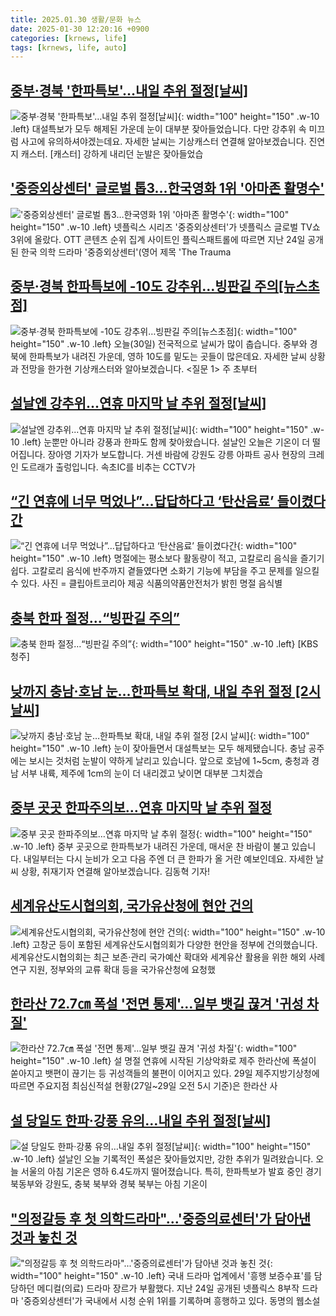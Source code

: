```yaml
---
title: 2025.01.30 생활/문화 뉴스
date: 2025-01-30 12:20:16 +0900
categories: [krnews, life]
tags: [krnews, life, auto]
---
```

## [중부·경북 '한파특보'…내일 추위 절정[날씨]](https://n.news.naver.com/mnews/article/422/0000709179)

![중부·경북 '한파특보'…내일 추위 절정[날씨]](https://mimgnews.pstatic.net/image/origin/422/2025/01/29/709179.jpg?type=nf220_150){: width="100" height="150" .w-10 .left}
대설특보가 모두 해제된 가운데 눈이 대부분 잦아들었습니다. 다만 강추위 속 미끄럼 사고에 유의하셔야겠는데요. 자세한 날씨는 기상캐스터 연결해 알아보겠습니다. 진연지 캐스터. [캐스터] 강하게 내리던 눈발은 잦아들었습

## ['중증외상센터' 글로벌 톱3…한국영화 1위 '아마존 활명수'](https://n.news.naver.com/mnews/article/006/0000128325)

!['중증외상센터' 글로벌 톱3…한국영화 1위 '아마존 활명수'](https://mimgnews.pstatic.net/image/origin/006/2025/01/29/128325.jpg?type=nf220_150){: width="100" height="150" .w-10 .left}
넷플릭스 시리즈 '중증외상센터'가 넷플릭스 글로벌 TV쇼 3위에 올랐다. OTT 콘텐츠 순위 집계 사이트인 플릭스패트롤에 따르면 지난 24일 공개된 한국 의학 드라마 '중증외상센터'(영어 제목 'The Trauma

## [중부·경북 한파특보에 -10도 강추위…빙판길 주의[뉴스초점]](https://n.news.naver.com/mnews/article/422/0000709307)

![중부·경북 한파특보에 -10도 강추위…빙판길 주의[뉴스초점]](https://mimgnews.pstatic.net/image/origin/422/2025/01/30/709307.jpg?type=nf220_150){: width="100" height="150" .w-10 .left}
오늘(30일) 전국적으로 날씨가 많이 춥습니다. 중부와 경북에 한파특보가 내려진 가운데, 영하 10도를 밑도는 곳들이 많은데요. 자세한 날씨 상황과 전망을 한가현 기상캐스터와 알아보겠습니다. <질문 1> 주 초부터

## [설날엔 강추위...연휴 마지막 날 추위 절정[날씨]](https://n.news.naver.com/mnews/article/052/0002146602)

![설날엔 강추위...연휴 마지막 날 추위 절정[날씨]](https://mimgnews.pstatic.net/image/origin/052/2025/01/29/2146602.jpg?type=nf220_150){: width="100" height="150" .w-10 .left}
눈뿐만 아니라 강풍과 한파도 함께 찾아왔습니다. 설날인 오늘은 기온이 더 떨어집니다. 장아영 기자가 보도합니다. 거센 바람에 강원도 강릉 아파트 공사 현장의 크레인 도르래가 출렁입니다. 속초IC를 비추는 CCTV가

## [“긴 연휴에 너무 먹었나”…답답하다고 ‘탄산음료’ 들이켰다간](https://n.news.naver.com/mnews/article/022/0004006592)

![“긴 연휴에 너무 먹었나”…답답하다고 ‘탄산음료’ 들이켰다간](https://mimgnews.pstatic.net/image/origin/022/2025/01/30/4006592.jpg?type=nf220_150){: width="100" height="150" .w-10 .left}
명절에는 평소보다 활동량이 적고, 고칼로리 음식을 즐기기 쉽다. 고칼로리 음식에 반주까지 곁들였다면 소화기 기능에 부담을 주고 문제를 일으킬 수 있다. 사진 = 클립아트코리아 제공 식품의약품안전처가 밝힌 명절 음식별

## [충북 한파 절정…“빙판길 주의”](https://n.news.naver.com/mnews/article/056/0011883479)

![충북 한파 절정…“빙판길 주의”](https://mimgnews.pstatic.net/image/origin/056/2025/01/30/11883479.jpg?type=nf220_150){: width="100" height="150" .w-10 .left}
[KBS 청주]

## [낮까지 충남·호남 눈…한파특보 확대, 내일 추위 절정 [2시 날씨]](https://n.news.naver.com/mnews/article/056/0011883155)

![낮까지 충남·호남 눈…한파특보 확대, 내일 추위 절정 [2시 날씨]](https://mimgnews.pstatic.net/image/origin/056/2025/01/29/11883155.jpg?type=nf220_150){: width="100" height="150" .w-10 .left}
눈이 잦아들면서 대설특보는 모두 해제됐습니다. 충남 공주에는 보시는 것처럼 눈발이 약하게 날리고 있습니다. 앞으로 호남에 1~5cm, 충청과 경남 서부 내륙, 제주에 1cm의 눈이 더 내리겠고 낮이면 대부분 그치겠습

## [중부 곳곳 한파주의보…연휴 마지막 날 추위 절정](https://n.news.naver.com/mnews/article/422/0000709347)

![중부 곳곳 한파주의보…연휴 마지막 날 추위 절정](https://mimgnews.pstatic.net/image/origin/422/2025/01/30/709347.jpg?type=nf220_150){: width="100" height="150" .w-10 .left}
중부 곳곳으로 한파특보가 내려진 가운데, 매서운 찬 바람이 불고 있습니다. 내일부터는 다시 눈비가 오고 다음 주엔 더 큰 한파가 올 거란 예보인데요. 자세한 날씨 상황, 취재기자 연결해 알아보겠습니다. 김동혁 기자!

## [세계유산도시협의회, 국가유산청에 현안 건의](https://n.news.naver.com/mnews/article/056/0011883405)

![세계유산도시협의회, 국가유산청에 현안 건의](https://mimgnews.pstatic.net/image/origin/056/2025/01/30/11883405.jpg?type=nf220_150){: width="100" height="150" .w-10 .left}
고창군 등이 포함된 세계유산도시협의회가 다양한 현안을 정부에 건의했습니다. 세계유산도시협의회는 최근 보존·관리 국가예산 확대와 세계유산 활용을 위한 해외 사례 연구 지원, 정부와의 교류 확대 등을 국가유산청에 요청했

## [한라산 72.7㎝ 폭설 '전면 통제'…일부 뱃길 끊겨 '귀성 차질'](https://n.news.naver.com/mnews/article/003/0013038415)

![한라산 72.7㎝ 폭설 '전면 통제'…일부 뱃길 끊겨 '귀성 차질'](https://mimgnews.pstatic.net/image/origin/003/2025/01/29/13038415.jpg?type=nf220_150){: width="100" height="150" .w-10 .left}
설 명절 연휴에 시작된 기상악화로 제주 한라산에 폭설이 쏟아지고 뱃편이 끊기는 등 귀성객들의 불편이 이어지고 있다. 29일 제주지방기상청에 따르면 주요지점 최심신적설 현황(27일~29일 오전 5시 기준)은 한라산 사

## [설 당일도 한파·강풍 유의…내일 추위 절정[날씨]](https://n.news.naver.com/mnews/article/422/0000709248)

![설 당일도 한파·강풍 유의…내일 추위 절정[날씨]](https://mimgnews.pstatic.net/image/origin/422/2025/01/29/709248.jpg?type=nf220_150){: width="100" height="150" .w-10 .left}
설날인 오늘 기록적인 폭설은 잦아들었지만, 강한 추위가 밀려왔습니다. 오늘 서울의 아침 기온은 영하 6.4도까지 떨어졌습니다. 특히, 한파특보가 발효 중인 경기 북동부와 강원도, 충북 북부와 경북 북부는 아침 기온이

## ["의정갈등 후 첫 의학드라마"...'중증의료센터'가 담아낸 것과 놓친 것](https://n.news.naver.com/mnews/article/296/0000086239)

!["의정갈등 후 첫 의학드라마"...'중증의료센터'가 담아낸 것과 놓친 것](https://mimgnews.pstatic.net/image/origin/296/2025/01/29/86239.jpg?type=nf220_150){: width="100" height="150" .w-10 .left}
국내 드라마 업계에서 '흥행 보증수표'를 담당하던 메디컬(의료) 드라마 장르가 부활했다. 지난 24일 공개된 넷플릭스 8부작 드라마 '중증외상센터'가 국내에서 시청 순위 1위를 기록하며 흥행하고 있다. 동명의 웹소설

